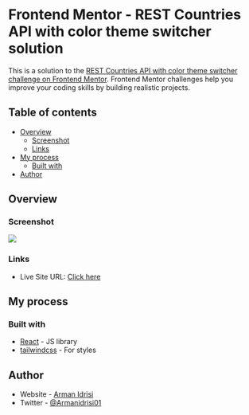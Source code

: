 # Frontend Mentor - REST Countries API with color theme switcher solution

This is a solution to the [REST Countries API with color theme switcher challenge on Frontend Mentor](https://www.frontendmentor.io/challenges/rest-countries-api-with-color-theme-switcher-5cacc469fec04111f7b848ca). Frontend Mentor challenges help you improve your coding skills by building realistic projects.

## Table of contents

- [Overview](#overview)
  - [Screenshot](#screenshot)
  - [Links](#links)
- [My process](#my-process)
  - [Built with](#built-with)
- [Author](#author)

## Overview

### Screenshot

![](./screenshot.jpg)

### Links

- Live Site URL: [Click here](https://armanidrisi.github.io/Frontend-Mentor-Solution-restcountries/)

## My process

### Built with

- [React](https://reactjs.org/) - JS library
- [tailwindcss](https://styled-components.com/) - For styles

## Author

- Website - [Arman Idrisi](https://arman-idrisi.netlify.app)
- Twitter - [@Armanidrisi01](https://www.twitter.com/Armanidrisi01)
